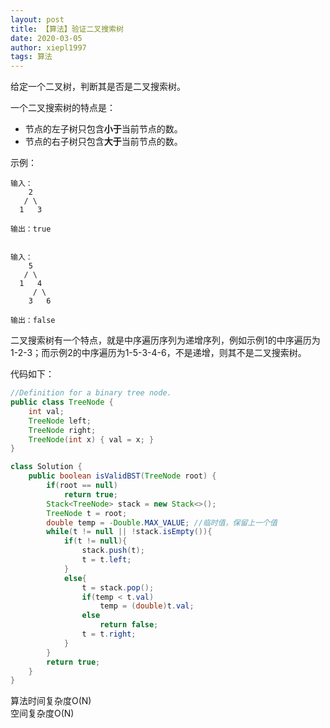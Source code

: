 ```yaml
---
layout: post
title: 【算法】验证二叉搜索树
date: 2020-03-05
author: xiepl1997
tags: 算法
---
```


给定一个二叉树，判断其是否是二叉搜索树。  

一个二叉搜索树的特点是：  
* 节点的左子树只包含**小于**当前节点的数。
* 节点的右子树只包含**大于**当前节点的数。

示例：
```
输入：
	2
   / \
  1   3

输出：true


输入：
	5
   / \
  1   4
     / \
    3   6

输出：false
```

二叉搜索树有一个特点，就是中序遍历序列为递增序列，例如示例1的中序遍历为1-2-3；而示例2的中序遍历为1-5-3-4-6，不是递增，则其不是二叉搜索树。  

代码如下：
```java
//Definition for a binary tree node.
public class TreeNode {
    int val;
    TreeNode left;
    TreeNode right;
    TreeNode(int x) { val = x; }
}

class Solution {
    public boolean isValidBST(TreeNode root) {
        if(root == null)
            return true;
        Stack<TreeNode> stack = new Stack<>();
        TreeNode t = root;
        double temp = -Double.MAX_VALUE; //临时值，保留上一个值
        while(t != null || !stack.isEmpty()){
            if(t != null){
                stack.push(t);
                t = t.left;
            }
            else{
                t = stack.pop();
                if(temp < t.val)
                    temp = (double)t.val;
                else
                    return false;
                t = t.right;
            }
        }
        return true;
    }
}
```

算法时间复杂度O(N)  
空间复杂度O(N)